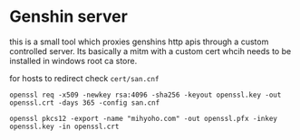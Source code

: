 # Genshin server
this is a small tool which proxies genshins http apis through a custom controlled server.
Its basically a mitm with a custom cert whcih needs to be installed in windows root ca store.

for hosts to redirect check `cert/san.cnf`

```
openssl req -x509 -newkey rsa:4096 -sha256 -keyout openssl.key -out openssl.crt -days 365 -config san.cnf
```
```
openssl pkcs12 -export -name "mihyoho.com" -out openssl.pfx -inkey openssl.key -in openssl.crt
```
